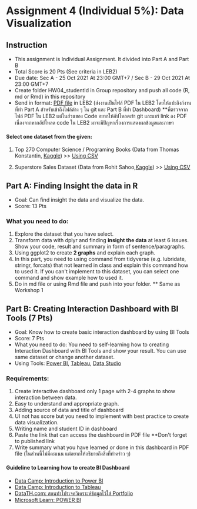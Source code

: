 # Assignment 4 (Individual 5%): Data Visualization

## Instruction

- This assignment is Individual Assignment. It divided into Part A and Part B
- Total Score is 20 Pts (See criteria in LEB2)
- Due date: Sec A - 25 Oct 2021 At 23:00 GMT+7 / Sec B - 29 Oct 2021 At 23:00 GMT+7
- Create folder HW04_studentId in Group repository and push all code (R, md or Rmd) in this repository
- Send in format: [PDF file](https://github.com/safesit23/INT214-Statistics/blob/main/assignment/HW04_SamplePdf.pdf) in LEB2 (ส่งงานเป็นไฟล์ PDF ใน LEB2 โดยให้แปะลิงก์งานที่ทำ Part A สำหรับเข้าถึงไฟล์ต่าง ๆ ใน git และ Part B ที่ทำ Dashboard) **พี่ตรวจจากไฟล์ PDF ใน LEB2 แต่ในส่วนของ Code อยากให้อัปโหลดเข้า git และแชร์ link ลง PDF เนื่องจากหากอัปโหลด code ใน LEB2 มาจะมีปัญหาเรื่องการแสดงผลข้อมูลและภาษา

#### Select one dataset from the given:

1. Top 270 Computer Science / Programing Books (Data from Thomas Konstantin, [Kaggle](https://www.kaggle.com/thomaskonstantin/top-270-rated-computer-science-programing-books)) >> [Using CSV](https://raw.githubusercontent.com/safesit23/INT214-Statistics/main/datasets/prog_book.csv)

2. Superstore Sales Dataset (Data from Rohit Sahoo,[Kaggle](https://www.kaggle.com/rohitsahoo/sales-forecasting)) >> [Using CSV](https://raw.githubusercontent.com/safesit23/INT214-Statistics/main/datasets/superstore_sales.csv)

## Part A: Finding Insight the data in R

- Goal: Can find insight the data and visualize the data.
- Score: 13 Pts

### What you need to do:

1. Explore the dataset that you have select.
2. Transform data with dplyr and finding **insight the data** at least 6 issues. Show your code, result and summary in form of sentence/paragraphs.
3. Using ggplot2 to create **2 graphs** and explain each graph.
4. In this part, you need to using command from tidyverse (e.g. lubridate, stringr, forcats) that not learned in class and explain this command how to used it. If you can't implement to this dataset, you can select one command and show example how to used it.
5. Do in md file or using Rmd file and push into your folder. ** Same as Workshop 1

## Part B: Creating Interaction Dashboard with BI Tools (7 Pts)

- Goal: Know how to create basic interaction dashboard by using BI Tools
- Score: 7 Pts
- What you need to do: You need to self-learning how to creating Interaction Dashboard with BI Tools and show your result. You can use same dataset or change another dataset.
- Using Tools: [Power BI](https://powerbi.microsoft.com/en-au/), [Tableau](https://www.tableau.com/academic/students), [Data Studio](https://datastudio.google.com/)

### Requirements:
1. Create interactive dashboard only 1 page with 2-4 graphs to show interaction between data.
2. Easy to understand and appropriate graph.
3. Adding source of data and title of dashboard
4. UI not has score but you need to implement with best practice to create data visualization.
5. Writing name and student ID in dashboard
6. Paste the link that can access the dashboard in PDF file **Don't forget to published link
7. Write summary what you have learned or done in this dashboard in PDF file (ในส่วนนี้ไม่มีคะแนน แต่อยากให้อธิบายถึงสิ่งที่ทำคร่าว ๆ)

#### Guideline to Learning how to create BI Dashboard

- [Data Camp: Introduction to Power BI](https://learn.datacamp.com/courses/introduction-to-power-bi)
- [Data Camp: Introduction to Tableau](https://www.datacamp.com/courses/introduction-to-tableau)
- [DataTH.com: สอนทำโปรเจควิเคราะห์ข้อมูลไว้ใส่ Portfolio](https://data.go.th/blog/portfolio-10)
- [Microsoft Learn: POWER BI](https://docs.microsoft.com/en-us/learn/powerplatform/power-bi)
